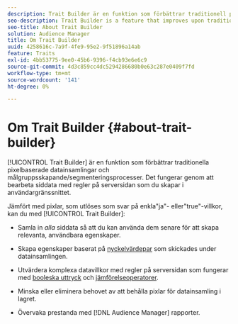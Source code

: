 ```yaml
---
description: Trait Builder är en funktion som förbättrar traditionell pixelbaserad datainsamling och målgruppsskapande/segmenteringsprocesser. Det fungerar genom att bearbeta siddata med regler på serversidan som du skapar i användargränssnittet.
seo-description: Trait Builder is a feature that improves upon traditional pixel-based data collection and audience creation/segmentation processes. It works by processing page data with server-side rules you create in the user interface.
seo-title: About Trait Builder
solution: Audience Manager
title: Om Trait Builder
uuid: 4258616c-7a9f-4fe9-95e2-9f51896a14ab
feature: Traits
exl-id: 4bb53775-9ee0-45b6-9396-f4cb93e6e6c9
source-git-commit: 4d3c859cc4dc5294286680b0e63c287e0409f7fd
workflow-type: tm+mt
source-wordcount: '141'
ht-degree: 0%

---
```


# Om Trait Builder {#about-trait-builder}

[!UICONTROL Trait Builder] är en funktion som förbättrar traditionella pixelbaserade datainsamlingar och målgruppsskapande/segmenteringsprocesser. Det fungerar genom att bearbeta siddata med regler på serversidan som du skapar i användargränssnittet.

<!-- c_tb_about.xml -->

Jämfört med pixlar, som utlöses som svar på enkla&quot;ja&quot;- eller&quot;true&quot;-villkor, kan du med [!UICONTROL Trait Builder]:

* Samla in *alla* siddata så att du kan använda dem senare för att skapa relevanta, användbara egenskaper.
* Skapa egenskaper baserat på [nyckelvärdepar](../../reference/key-value-pairs-explained.md) som skickades under datainsamlingen.
* Utvärdera komplexa datavillkor med regler på serversidan som fungerar med [booleska uttryck](../../reference/boolean-expressions-tsb.md) och [jämförelseoperatorer](../../features/traits/trait-comparison-operators.md).

* Minska eller eliminera behovet av att behålla pixlar för datainsamling i lagret.
* Övervaka prestanda med [!DNL Audience Manager] rapporter.
